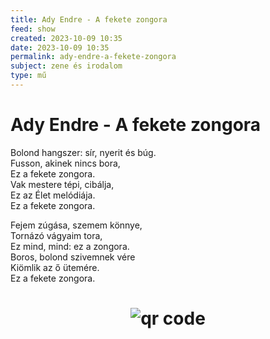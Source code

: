 ```yaml
---
title: Ady Endre - A fekete zongora
feed: show
created: 2023-10-09 10:35
date: 2023-10-09 10:35
permalink: ady-endre-a-fekete-zongora
subject: zene és irodalom
type: mű
---
```

# Ady Endre - A fekete zongora

Bolond hangszer: sír, nyerit és búg.  
Fusson, akinek nincs bora,  
Ez a fekete zongora.  
Vak mestere tépi, cibálja,  
Ez az Élet melódiája.  
Ez a fekete zongora. 

Fejem zúgása, szemem könnye,  
Tornázó vágyaim tora,  
Ez mind, mind: ez a zongora.  
Boros, bolond szivemnek vére  
Kiömlik az ő ütemére.  
Ez a fekete zongora.



# <p style="text-align: center;"><img src="https://chart.googleapis.com/chart?cht=qr&chl=https://notes.andrasdenes.com/ady-endre-a-fekete-zongora&chs=180x180&choe=UTF-8&chld=L|2" alt="qr code"></p>


